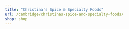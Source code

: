 ```yaml
---
title: "Christina's Spice & Specialty Foods"
url: /cambridge/christinas-spice-and-specialty-foods/
shop: shop
---
```

